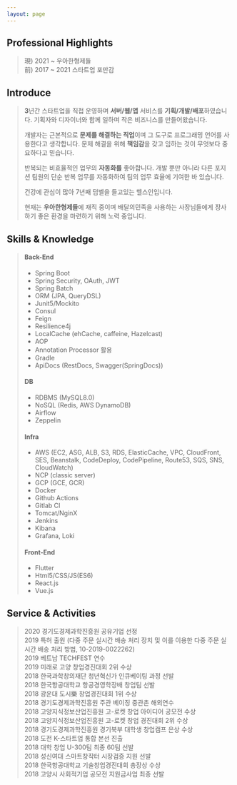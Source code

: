 ```yaml
---
layout: page
---
```

<script src="public/js/jquery-1.11.1.min.js"></script>
<script src="public/js/tagcloud.jquery.min.js"></script>
<style>
	#tagcloud {
    display: none;
		resize: none;
		border: none;
		outline: none;
		text-decoration: none;
		padding: auto;
		margin: auto;
		list-style-type: none;
	}
</style>
<script type="text/javascript">
  function isMobile(){
    var UserAgent = navigator.userAgent;
    if (UserAgent.match(/iPhone|iPod|Android|Windows CE|BlackBerry|Symbian|Windows Phone|webOS|Opera Mini|Opera Mobi|POLARIS|IEMobile|lgtelecom|nokia|SonyEricsson/i) != null           || UserAgent.match(/LG|SAMSUNG|Samsung/) != null) {
      return true;
    } else {
      return false;
    }
  }
</script>
<script type="text/javascript">
    var settings = {
    //height of sphere container
    height: 350,
    //width of sphere container
    width: 350,
    //radius of sphere
    radius: 100,
    //rotation speed
    speed: 0.5,
    //sphere rotations slower
    slower: 0.1,
    //delay between update position
    timer: 5,
    //dependence of a font size on axis Z
    fontMultiplier: 25,
    //tag css stylies on mouse over
    hoverStyle: {
        border: 'bold',
        color: '#0b2e6f'
    },
    //tag css stylies on mouse out
    mouseOutStyle: {
        border: '',
        color: ''
    }
    };
    $(document).ready(function(){
        if(isMobile()) {
            $('#tagcloud').hide();
        } else {
            $('#tagcloud').show();
            $('#tagcloud').tagoSphere(settings);
        }
    });
</script>

<div id="tagcloud">
	<ul>
	{% for tag in site.tags %}
		<li><a href="/tags/#{{ tag | first | slugize }}">{{ tag | first }}</a></li>
	{% endfor %}
	</ul>
</div>
<!--
<br><br>
<div style="overflow: hidden">
  <img src="/images/guam.png" style="width:100%; height:100%;">
<div>
<br><br>
-->

## Professional Highlights
> 現) 2021 ~ 우아한형제들  
> 前) 2017 ~ 2021 스타트업 포만감

## Introduce
> **3**년간 스타트업을 직접 운영하며 **서버/웹/앱** 서비스를 **기획/개발/배포**하였습니다. 기획자와 디자이너와 함께 일하며 작은 비즈니스를 만들어왔습니다.
> 
> <div class="br"></div>
> 
> 개발자는 근본적으로 **문제를 해결하는 직업**이며 그 도구로 프로그래밍 언어를 사용한다고 생각합니다. 문제 해결을 위해 **책임감**을 갖고 임하는 것이 무엇보다 중요하다고 믿습니다. 
>
> <div class="br"></div>
>
> 반복되는 비효율적인 업무의 **자동화를** 좋아합니다. 개발 뿐만 아니라 다른 포지션 팀원의 단순 반복 업무를 자동화하여 팀의 업무 효율에 기여한 바 있습니다. 
> 
> <div class="br"></div>
> 
> 건강에 관심이 많아 7년째 덤벨을 들고있는 헬스인입니다.
> 
> <div class="br"></div>
>
> 현재는 **우아한형제들**에 재직 중이며 배달의민족을 사용하는 사장님들에게 장사하기 좋은 환경을 마련하기 위해 노력 중입니다.  

## Skills & Knowledge
> #### Back-End
> - Spring Boot
> - Spring Security, OAuth, JWT
> - Spring Batch
> - ORM (JPA, QueryDSL)
> - Junit5/Mockito
> - Consul
> - Feign
> - Resilience4j
> - LocalCache (ehCache, caffeine, Hazelcast)
> - AOP
> - Annotation Processor 활용
> - Gradle
> - ApiDocs (RestDocs, Swagger(SpringDocs))
> 
> #### DB
> - RDBMS (MySQL8.0)
> - NoSQL (Redis, AWS DynamoDB)
> - Airflow
> - Zeppelin
> 
> #### Infra
> - AWS (EC2, ASG, ALB, S3, RDS, ElasticCache, VPC, CloudFront, SES, Beanstalk, CodeDeploy, CodePipeline, Route53, SQS, SNS, CloudWatch)
> - NCP (classic server)
> - GCP (GCE, GCR)
> - Docker
> - Github Actions
> - Gitlab CI
> - Tomcat/NginX
> - Jenkins
> - Kibana
> - Grafana, Loki
> 
> #### Front-End
> - Flutter
> - Html5/CSS/JS(ES6)
> - React.js 
> - Vue.js
  
## Service & Activities
> 2020 경기도경제과학진흥원 공유기업 선정  
> 2019 특허 출원 (다중 주문 실시간 배송 처리 장치 및 이를 이용한 다중 주문 실시간 배송 처리 방법, 10-2019-0022262)  
> 2019 베트남 TECHFEST 연수  
> 2019 미래로 고양 창업경진대회 2위 수상  
> 2018 한국과학창의재단 청년혁신가 인큐베이팅 과정 선발  
> 2018 한국항공대학교 항공경영학장배 창업팀 선발  
> 2018 광운대 도시樂 창업경진대회 1위 수상  
> 2018 경기도경제과학진흥원 주관 베이징 중관촌 해외연수  
> 2018 고양지식정보산업진흥원 고-로켓 창업 아이디어 공모전 수상  
> 2018 고양지식정보산업진흥원 고-로켓 창업 경진대회 2위 수상  
> 2018 경기도경제과학진흥원 경기북부 대학생 창업캠프 은상 수상  
> 2018 도전 K-스타트업 통합 본선 진출  
> 2018 대학 창업 U-300팀 최종 60팀 선발  
> 2018 성신여대 스마트창작터 시장검증 지원 선발  
> 2018 한국항공대학교 기술창업경진대회 총장상 수상  
> 2018 고양시 사회적기업 공모전 지원금사업 최종 선발

